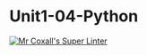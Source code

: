 # Unit1-04-Python
[![Mr Coxall's Super Linter](https://github.com/ICS3U-Programming-Nathaniel-M/Unit1-04-Python/workflows/Mr%20Coxall's%20Super%20Linter/badge.svg)](https://github.com/ICS3U-Programming-Nathaniel-M/Unit1-04-Python/actions/) 
